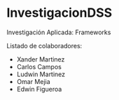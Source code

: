 # InvestigacionDSS
Investigación Aplicada: Frameworks


Listado de colaboradores:
 - Xander Martinez
 - Carlos Campos
 - Ludwin Martinez
 - Omar Mejia
 - Edwin Figueroa
